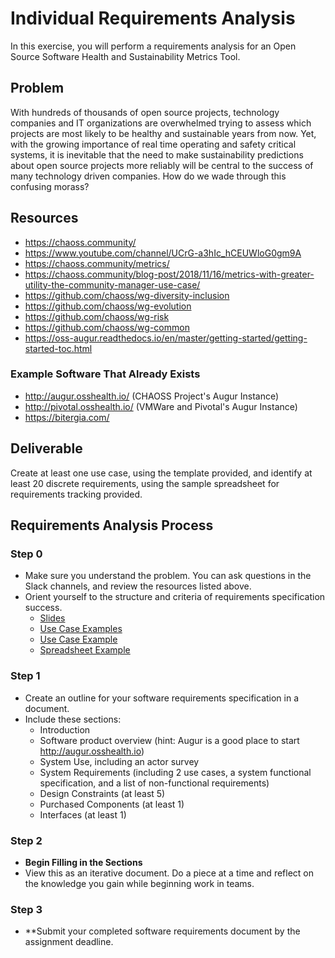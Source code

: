 # Individual Requirements Analysis

In this exercise, you will perform a requirements analysis for an Open Source Software Health and Sustainability Metrics Tool. 

## Problem
With hundreds of thousands of open source projects, technology companies and IT organizations are overwhelmed trying to assess which projects are most likely to be healthy and sustainable years from now. Yet, with the growing importance of real time operating and safety critical systems, it is inevitable that the need to make sustainability predictions about open source projects more reliably will be central to the success of many technology driven companies. How do we wade through this confusing morass? 

## Resources
 - https://chaoss.community/
 - https://www.youtube.com/channel/UCrG-a3hIc_hCEUWloG0gm9A
 - https://chaoss.community/metrics/
 - https://chaoss.community/blog-post/2018/11/16/metrics-with-greater-utility-the-community-manager-use-case/
 - https://github.com/chaoss/wg-diversity-inclusion
 - https://github.com/chaoss/wg-evolution
 - https://github.com/chaoss/wg-risk
 - https://github.com/chaoss/wg-common
 - https://oss-augur.readthedocs.io/en/master/getting-started/getting-started-toc.html

### Example Software That Already Exists 
 - http://augur.osshealth.io/  (CHAOSS Project's Augur Instance)
 - http://pivotal.osshealth.io/ (VMWare and Pivotal's Augur Instance)
 - https://bitergia.com/
 
## Deliverable
Create at least one use case, using the template provided, and identify at least 20 discrete requirements, using the sample spreadsheet for requirements tracking provided. 

## Requirements Analysis Process  
### Step 0 
- Make sure you understand the problem. You can ask questions in the Slack channels, and review the resources listed above.
- Orient yourself to the structure and criteria of requirements specification success.
    - [Slides](../slides/Requirements.pdf)
    - [Use Case Examples](./UseCases)
    - [Use Case Example](./sample-use-cases/use-case-template.md)
    - [Spreadsheet Example](../requirements-template.xlsx)

### Step 1  
- Create an outline for your software requirements specification in a document. 
- Include these sections: 
    - Introduction
    - Software product overview (hint: Augur is a good place to start http://augur.osshealth.io)
    - System Use, including an actor survey 
    - System Requirements (including 2 use cases, a system functional specification, and a list of non-functional requirements)
    - Design Constraints (at least 5)
    - Purchased Components (at least 1)
    - Interfaces (at least 1)

### Step 2  
- **Begin Filling in the Sections**
- View this as an iterative document. Do a piece at a time and reflect on the knowledge you gain while beginning work in teams. 

### Step 3  
- **Submit your completed software requirements document by the assignment deadline. 


